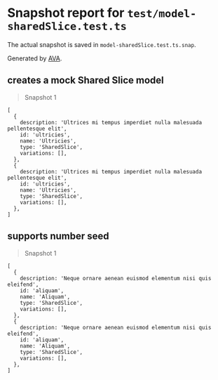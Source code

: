 # Snapshot report for `test/model-sharedSlice.test.ts`

The actual snapshot is saved in `model-sharedSlice.test.ts.snap`.

Generated by [AVA](https://avajs.dev).

## creates a mock Shared Slice model

> Snapshot 1

    [
      {
        description: 'Ultrices mi tempus imperdiet nulla malesuada pellentesque elit',
        id: 'ultricies',
        name: 'Ultricies',
        type: 'SharedSlice',
        variations: [],
      },
      {
        description: 'Ultrices mi tempus imperdiet nulla malesuada pellentesque elit',
        id: 'ultricies',
        name: 'Ultricies',
        type: 'SharedSlice',
        variations: [],
      },
    ]

## supports number seed

> Snapshot 1

    [
      {
        description: 'Neque ornare aenean euismod elementum nisi quis eleifend',
        id: 'aliquam',
        name: 'Aliquam',
        type: 'SharedSlice',
        variations: [],
      },
      {
        description: 'Neque ornare aenean euismod elementum nisi quis eleifend',
        id: 'aliquam',
        name: 'Aliquam',
        type: 'SharedSlice',
        variations: [],
      },
    ]
